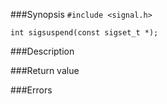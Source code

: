 ###Synopsis
`#include <signal.h>`

`int sigsuspend(const sigset_t *);`

###Description

###Return value

###Errors